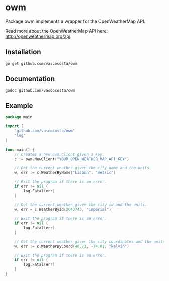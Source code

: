 # owm

Package owm implements a wrapper for the OpenWeatherMap API.

Read more about the OpenWeatherMap API here: http://openweathermap.org/api.

## Installation

`go get github.com/vascocosta/owm`

## Documentation

`godoc github.com/vascocosta/owm`

## Example

```go
package main

import (
	"github.com/vascocosta/owm"
	"log"
)

func main() {
	// Creates a new owm.Client given a key.
	c := owm.NewClient("YOUR_OPEN_WEATHER_MAP_API_KEY")

	// Get the current weather given the city name and the units.
	w, err := c.WeatherByName("Lisbon", "metric")

	// Exit the program if there is an error.
	if err != nil {
		log.Fatal(err)
	}

	// Get the current weather given the city id and the units.
	w, err = c.WeatherById(2643743, "imperial")
	
	// Exit the program if there is an error.
	if err != nil {
		log.Fatal(err)
	}

	// Get the current weather given the city coordinates and the units.
	w, err := c.WeatherByCoord(40.71, -74.01, "kelvin")

	// Exit the program if there is an error.
	if err != nil {
		log.Fatal(err)
	}
}
```
